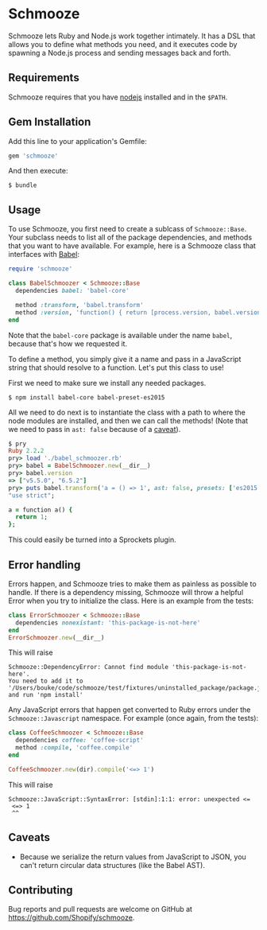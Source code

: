 # Schmooze

Schmooze lets Ruby and Node.js work together intimately. It has a DSL that allows you to define what methods you need, and it executes code by spawning a Node.js process and sending messages back and forth.

## Requirements

Schmooze requires that you have [nodejs](https://nodejs.org/en/) installed and in the `$PATH`.

## Gem Installation

Add this line to your application's Gemfile:

```ruby
gem 'schmooze'
```

And then execute:

    $ bundle

## Usage

To use Schmooze, you first need to create a sublcass of `Schmooze::Base`. Your subclass needs to list all of the package dependencies, and methods that you want to have available. For example, here is a Schmooze class that interfaces with [Babel](https://babeljs.io/):

```ruby
require 'schmooze'

class BabelSchmoozer < Schmooze::Base
  dependencies babel: 'babel-core'

  method :transform, 'babel.transform'
  method :version, 'function() { return [process.version, babel.version]; }'
end
```

Note that the `babel-core` package is available under the name `babel`, because that's how we requested it.

To define a method, you simply give it a name and pass in a JavaScript string that should resolve to a function. Let's put this class to use!

First we need to make sure we install any needed packages.

`$ npm install babel-core babel-preset-es2015`

All we need to do next is to instantiate the class with a path to where the node modules are installed, and then we can call the methods! (Note that we need to pass in `ast: false` because of a [caveat](#caveats)).

```ruby
$ pry
Ruby 2.2.2
pry> load './babel_schmoozer.rb'
pry> babel = BabelSchmoozer.new(__dir__)
pry> babel.version
=> ["v5.5.0", "6.5.2"]
pry> puts babel.transform('a = () => 1', ast: false, presets: ['es2015'])['code']
"use strict";

a = function a() {
  return 1;
};
```

This could easily be turned into a Sprockets plugin.

## Error handling

Errors happen, and Schmooze tries to make them as painless as possible to handle. If there is a dependency missing, Schmooze will throw a helpful Error when you try to initialize the class. Here is an example from the tests:

```ruby
class ErrorSchmoozer < Schmooze::Base
  dependencies nonexistant: 'this-package-is-not-here'
end
ErrorSchmoozer.new(__dir__)
```

This will raise

```
Schmooze::DependencyError: Cannot find module 'this-package-is-not-here'.
You need to add it to '/Users/bouke/code/schmooze/test/fixtures/uninstalled_package/package.json' and run 'npm install'
```

Any JavaScript errors that happen get converted to Ruby errors under the `Schmooze::Javascript` namespace. For example (once again, from the tests):

```ruby
class CoffeeSchmoozer < Schmooze::Base
  dependencies coffee: 'coffee-script'
  method :compile, 'coffee.compile'
end

CoffeeSchmoozer.new(dir).compile('<=> 1')
```

This will raise

```
Schmooze::JavaScript::SyntaxError: [stdin]:1:1: error: unexpected <=
 <=> 1
 ^^
```

## Caveats

* Because we serialize the return values from JavaScript to JSON, you can't return circular data structures (like the Babel AST).

## Contributing

Bug reports and pull requests are welcome on GitHub at https://github.com/Shopify/schmooze.
